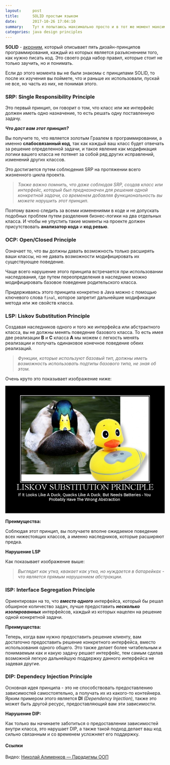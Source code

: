 ```yaml
---
layout:     post
title:      SOLID простым языком
date:       2017-10-26 17:04:10
summary:    Тут я попытаюсь максимально просто и в тот же момент максимально информативно вам пояснить, что же такое SOLID и почему вам его нужно знать.
categories: java design principles
---
```


**SOLID** - [акроним](https://ru.wikipedia.org/wiki/Акроним), который описывает пять дизайн-принципов программирования, каждый из которых является разъяснением того, как нужно писать код. Это своего рода набор правил, которые стоит не только заучить, но и понимать.

Если до этого момента вы не были знакомы с принципами SOLID, то после их изучения вы поймете, что и раньше их использовали, пускай не все, но часть из них, не понимая этого.

### SRP: Single Responsibility Principle

Это первый принцип, он говорит о том, что класс или же интерфейс должен иметь одно назначение, то есть решать одну поставленную задачу.

***Что даст вам этот принцип?***

Вы получите то, что является золотым Граалем в программировании, а именно **слабосвязанный код**, так как каждый ваш класс будет отвечать за решение определенной задачи, и такое явление как модификация логики вашего класса не потянет за собой ряд других исправлений, изменений других классов.

Это достигается путем соблюдения SRP на протяжении всего жизненного цикла проекта.

> *Также важно помнить, что даже соблюдая SRP, создав класс или интерфейс, который был предназначен для решения одной конкретной задачи, со временем добавляя функциональность вы можете нарушить этот принцип.* 

Поэтому важно следить за всеми изменениями в коде и не допускать подобных проблем путем разделения бизнес-логики на два отдельных класса. И чтобы не упустить такие моменты на проекте должен присутствовать **анализатор кода** и **код ревью**.

### OCP: Open/Closed Principle

Означает то, что вы должны давать возможность только расширять ваши классы, но не давать возможности модифицировать их существующее поведение.

Чаще всего нарушение этого принципа встречается при использовании наследования, где путем переопределения в наследнике можно модифицировать базовое поведение родительского класса.

Придерживаясь этого принципа конкретно в Java можно с помощью ключевого слова `final`, которое запретит дальнейшие модификации метода или же свойств класса.

### LSP: Liskov Substitution Principle

Создавая наследников одного и того же интерфейса или абстрактного класса, вы не должны менять поведение базового класса. То есть имея две реализации **B** и **C** класса **A** мы можем с легкость менять реализации и получать одинаковое конечное поведение обеих реализаций.

> *Функции, которые используют базовый тип, должны иметь возможность использовать подтипы базового типа, не зная об этом.*

Очень круто это показывает изображение ниже:

![Liskov Substitution Principle](/images/posts/2018-10-24/LiskovSubtitutionPrinciple.jpg)

**Преимущества:**

Соблюдая этот принцип, вы получаете вполне ожидаемое поведение всех нижестоящих классов, а именно наследников, которые расширяют предка.

**Нарушение LSP**

Как показывает изображение выше:

> *Выглядит как утка, квакает как утка, но нуждается в батарейках - что является прямым нарушением абстракции.*

### ISP: Interface Segregation Principle

Ориентирован на то, что ***вместо одного*** интерфейса, который бы решал обширное количество задач, лучше предоставить ***несколько изолированных*** интерфейсов, каждый из которых нацелен на решение одной конкретной задачи.

**Преимущества:**

Теперь, когда вам нужно предоставить решение клиенту, вам достаточно предоставить решение конкретного интерфейса, вместо использования одного общего. Это также делает более читабельным и понимаемым как и какую задачу решает интерфейс, тем самым сделав возможной легкую дальнейшую поддержку данного интерфейса не задевая другие.

### DIP: Dependecy Injection Principle

Основная идея принципа - это не способствовать предоставлению зависимостей самостоятельно, а получать их из какого-то контейнера. Ярким примером этого является **DI** *(Dependency Injection)*, также это может быть другой ресурс, предоставляющий вам эти зависимости.

**Нарушение DIP:**

Как только вы начинаете заботиться о предоставлении зависимостей внутри класса, это нарушает DIP, а также такой подход делает ваш код сильно связанным и со временем усложняет его поддержку.

#### Ссылки

Видео: [Николай Алименков — Парадигмы ООП](https://youtu.be/G6LJkWwZGuc)